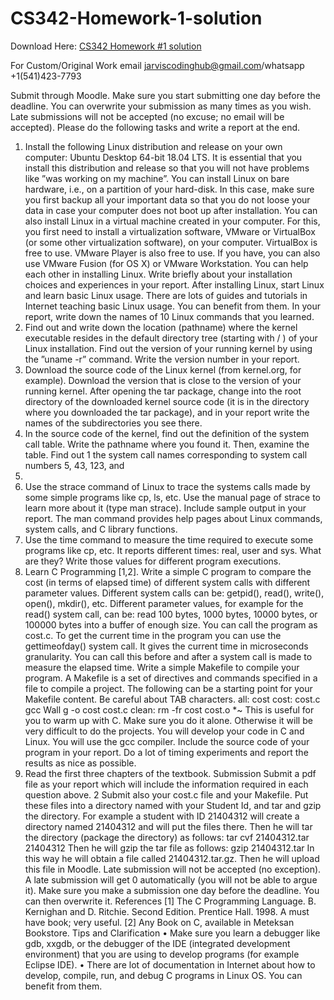 # CS342-Homework-1-solution

Download Here: [CS342 Homework #1 solution](https://jarviscodinghub.com/assignment/cs342-homework-1-solution/)

For Custom/Original Work email jarviscodinghub@gmail.com/whatsapp +1(541)423-7793

Submit through Moodle. Make sure you start submitting one day before the deadline. You can overwrite your submission as many times as you wish. Late submissions will not be accepted (no excuse; no email will be accepted).
Please do the following tasks and write a report at the end.
1. Install the following Linux distribution and release on your own computer:
Ubuntu Desktop 64-bit 18.04 LTS. It is essential that you install this distribution and release so that you will not have problems like ”was working on my
machine”. You can install Linux on bare hardware, i.e., on a partition of your
hard-disk. In this case, make sure you first backup all your important data so
that you do not loose your data in case your computer does not boot up after
installation.
You can also install Linux in a virtual machine created in your computer. For
this, you first need to install a virtualization software, VMware or VirtualBox
(or some other virtualization software), on your computer. VirtualBox is free
to use. VMware Player is also free to use. If you have, you can also use
VMware Fusion (for OS X) or VMware Workstation.
You can help each other in installing Linux.
Write briefly about your installation choices and experiences in your report.
After installing Linux, start Linux and learn basic Linux usage. There are lots
of guides and tutorials in Internet teaching basic Linux usage. You can benefit
from them. In your report, write down the names of 10 Linux commands that
you learned.
2. Find out and write down the location (pathname) where the kernel executable
resides in the default directory tree (starting with / ) of your Linux installation.
Find out the version of your running kernel by using the ”uname -r” command.
Write the version number in your report.
3. Download the source code of the Linux kernel (from kernel.org, for example).
Download the version that is close to the version of your running kernel. After
opening the tar package, change into the root directory of the downloaded kernel source code (it is in the directory where you downloaded the tar package),
and in your report write the names of the subdirectories you see there.
4. In the source code of the kernel, find out the definition of the system call table.
Write the pathname where you found it. Then, examine the table. Find out
1
the system call names corresponding to system call numbers 5, 43, 123, and
220.
5. Use the strace command of Linux to trace the systems calls made by some
simple programs like cp, ls, etc. Use the manual page of strace to learn more
about it (type man strace). Include sample output in your report. The man
command provides help pages about Linux commands, system calls, and C
library functions.
6. Use the time command to measure the time required to execute some programs
like cp, etc. It reports different times: real, user and sys. What are they?
Write those values for different program executions.
7. Learn C Programming [1,2]. Write a simple C program to compare the cost (in
terms of elapsed time) of different system calls with different parameter values.
Different system calls can be: getpid(), read(), write(), open(), mkdir(), etc.
Different parameter values, for example for the read() system call, can be: read
100 bytes, 1000 bytes, 10000 bytes, or 100000 bytes into a buffer of enough
size. You can call the program as cost.c. To get the current time in the
program you can use the gettimeofday() system call. It gives the current time
in microseconds granularity. You can call this before and after a system call
is made to measure the elapsed time.
Write a simple Makefile to compile your program. A Makefile is a set of
directives and commands specified in a file to compile a project. The following
can be a starting point for your Makefile content. Be careful about TAB
characters.
all: cost
cost: cost.c
gcc Wall g -o cost cost.c
clean:
rm -fr cost cost.o *~
This is useful for you to warm up with C. Make sure you do it alone. Otherwise
it will be very difficult to do the projects. You will develop your code in C
and Linux. You will use the gcc compiler. Include the source code of your
program in your report. Do a lot of timing experiments and report the results
as nice as possible.
8. Read the first three chapters of the textbook.
Submission
Submit a pdf file as your report which will include the information required in each
question above.
2
Submit also your cost.c file and your Makefile. Put these files into a directory
named with your Student Id, and tar and gzip the directory. For example a student
with ID 21404312 will create a directory named 21404312 and will put the files there.
Then he will tar the directory (package the directory) as follows:
tar cvf 21404312.tar 21404312
Then he will gzip the tar file as follows:
gzip 21404312.tar
In this way he will obtain a file called 21404312.tar.gz. Then he will upload this file
in Moodle. Late submission will not be accepted (no exception). A late submission
will get 0 automatically (you will not be able to argue it). Make sure you make a
submission one day before the deadline. You can then overwrite it.
References
[1] The C Programming Language. B. Kernighan and D. Ritchie. Second Edition.
Prentice Hall. 1998. A must have book; very useful.
[2] Any Book on C, available in Meteksan Bookstore.
Tips and Clarification
• Make sure you learn a debugger like gdb, xxgdb, or the debugger of the IDE
(integrated development environment) that you are using to develop programs
(for example Eclipse IDE).
• There are lot of documentation in Internet about how to develop, compile,
run, and debug C programs in Linux OS. You can benefit from them.
